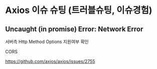 # Axios 이슈 슈팅 (트러블슈팅, 이슈경험)

## Uncaught (in promise) Error: Network Error

서버측 Http Method Options 지원여부 확인

CORS

https://github.com/axios/axios/issues/2755
